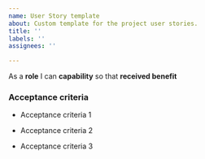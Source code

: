 ```yaml
---
name: User Story template
about: Custom template for the project user stories.
title: ''
labels: ''
assignees: ''

---
```


As a **role** I can **capability** so that **received benefit**

### Acceptance criteria
- Acceptance criteria 1

- Acceptance criteria 2

- Acceptance criteria 3
